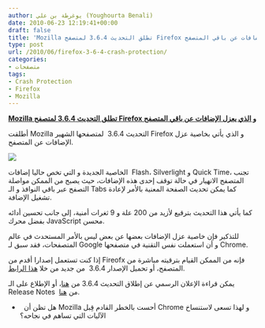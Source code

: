 ```yaml
---
author: يوغرطة بن علي (Youghourta Benali)
date: 2010-06-23 12:19:41+00:00
draft: false
title: 'Mozilla تطلق التحديث 3.6.4 لمتصفح Firefox و الذي يعزل الإضافات عن باقي المتصفح  '
type: post
url: /2010/06/firefox-3-6-4-crash-protection/
categories:
- متصفحات
tags:
- Crash Protection
- Firefox
- Mozilla
---
```


**[Mozilla تطلق التحديث 3.6.4 لمتصفح Firefox و الذي يعزل الإضافات عن باقي المتصفح](http://www.it-scoop.com/2010/06/firefox-3-6-4-crash-protection)**




أطلقت Mozilla التحديث 3.6.4  لمتصفحها الشهير Firefox و الذي يأتي بخاصية عزل الإضافات عن المتصفح.




[![](http://www.it-scoop.com/wp-content/uploads/2010/03/mozilla-firefox.jpg)
](http://www.it-scoop.com/2010/06/firefox-3-6-4-crash-protection)




الخاصية الجديدة و التي تخص حاليا إضافات  Flash، Silverlight و Quick Time، تجنب المتصفح الانهيار في حالة توقف إحدى هذه الإضافات، حيث يصبح من الممكن مواصلة التصفح عبر باقي النوافذ و الـ Tabs كما يمكن تحديث الصفحة المعنية بالأمر لإعادة تشغيل الإضافة.


كما يأتي هذا التحديث بترقيع لأزيد من 200 علة و 9 ثغرات أمنية، إلى جانب تحسين أدائه بفضل محرك JavaScript محسن.

للتذكير فإن خاصية عزل الإضافات بعضها عن بعض ليس بالأمر المستحدث في عالم المتصفحات، فقد سبق لـ Google و أن استعملت نفس التقنية في متصفحها Chrome.

إذا كنت تستعمل إصدارا أقدم من Fireofx فإنه من الممكن القيام بترقيته مباشرة من المتصفح، أو تحميل الإصدار 3.6.4  من جديد من خلا [هذا الرابط](http://www.mozilla.com/en-US/).

يمكن قراءة الإعلان الرسمي عن إطلاق التحديث 3.6.4 من [هنا](http://www.mozilla-europe.org/fr/firefox/3.6.4/releasenotes/)، أو الإطلاع على الـ Release Notes  من [هنا](http://www.mozilla-europe.org/fr/firefox/3.6.4/releasenotes/).

-   هل تظن أن Mozilla أحست بالخطر القادم قِبل Chrome و لهذا تسعى لاستنساخ الآليات التي تساهم في نجاحه؟
